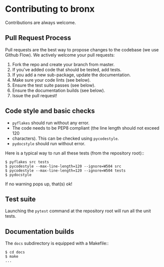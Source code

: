 # Contributing to bronx

Contributions are always welcome.

## Pull Request Process

Pull requests are the best way to propose changes to the codebase (we use Github
Flow). We actively welcome your pull requests:

1. Fork the repo and create your branch from master.
2. If you've added code that should be tested, add tests.
3. If you add a new sub-package, update the documentation.
4. Make sure your code lints (see below).
5. Ensure the test suite passes (see below).
6. Ensure the documentation builds (see below).
7. Issue the pull request!

## Code style and basic checks

* `pyflakes` should run without any error.
* The code needs to be PEP8 compliant (the line length should not exceed  120
* characters). This can be checked using `pycodestyle`.
* `pydocstyle` should run without error.

Here is a typical way to run all these tests (from the repository root)::

    $ pyflakes src tests
    $ pycodestyle --max-line-length=120 --ignore=W504 src
    $ pycodestyle --max-line-length=120 --ignore=W504 tests
    $ pydocstyle

If no warning pops up, that(s) ok!

## Test suite

Launching the `pytest` command at the repository root will run all the unit
tests. 

## Documentation builds

The `docs` subdirectory is equipped with a Makefile::

    $ cd docs
    $ make
    ...
